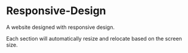 # Responsive-Design

A website designed with responsive design. 

Each section will automatically resize and relocate based on the screen size.


